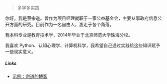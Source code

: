 > 多学多实践  

你好，我是蔡宗道。曾作为项目经理就职于一家公益基金会，主要从事政府信息公开方面的研究。目前作为一名自由人，游走于各个角落。

我本科专业是教育技术学，2014年毕业于北京师范大学珠海分校。

我喜欢 Python、认知心理学、计算机科学，我希望自己通过实践给这些知识赋予一些现实意义。
 
##### Links

- [示例：宗道的博客][1]

[1]: //caizongdao.com/